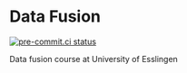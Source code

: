 # Data Fusion

[![pre-commit.ci status](https://results.pre-commit.ci/badge/github/ChiefGokhlayeh/df/main.svg)](https://results.pre-commit.ci/latest/github/ChiefGokhlayeh/df/main)

Data fusion course at University of Esslingen
